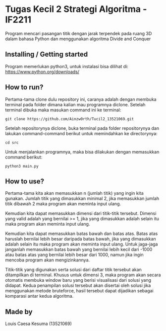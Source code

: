 # Tugas Kecil 2 Strategi Algoritma - IF2211

Program mencari pasangan titik dengan jarak terpendek pada ruang 3D dalam bahasa Python dan menggunakan algoritma Divide and Conquer

## Installing / Getting started
Program memerlukan python3, untuk instalasi bisa dilihat di: https://www.python.org/downloads/

## How to run?
Pertama-tama clone dulu repository ini, caranya adalah dengan membuka terminal pada folder dimana kalian mau programnya diclone. Setelah terminal dibuka maka masukan command ini ke terminal:

```shell
git clone https://github.com/Ainzw0rth/Tucil2_13521069.git
```

Setelah repositorynya diclone, buka terminal pada folder repositorynya dan lakukan command-command berikut untuk memindahkan ke directorynya:

```shell
cd src
```

Untuk menjalankan programnya, maka bisa dilakukan dengan memasukkan command berikut:

```shell
python3 main.py
```

## How to use?
Pertama-tama kita akan memasukkan n (jumlah titik) yang ingin kita gunakan. Jumlah titik yang dimasukkan minimal 2, jika memasukkan jumlah titik dibawah 2 maka program akan meminta input ulang.

Kemudian kita dapat memasukkan dimensi dari titik-titik tersebut. Dimensi yang valid adalah yang bernilai >= 1, jika yang dimasukkan adalah selain itu maka program akan meminta input ulang.

Kemudian kita dapat memasukkan batas bawah dan batas atas. Batas atas haruslah bernilai lebih besar daripada batas bawah, jika yang dimasukkan adalah selain itu maka program akan meminta input ulang. Untuk jaga-jaga janganlah memasukkan batas bawah yang bernilai lebih kecil dari -1000 atau batas atas yang bernilai lebih besar dari 1000, namun jika ingin mencoba program akan mengizinkannya.

Titik-titik yang digunakan serta solusi dari daftar titik tersebut akan ditampilkan di terminal. Khusus untuk dimensi 3, maka program akan secara otomatis membuka window baru yang berisi visualisasi dari solusi yang didapat. Kedua penampilan solusi tersebut akan disertai oleh solusi jika menggunakan metode bruteforce, hasil tersebut dapat dijadikan sebagai komparasi antar kedua algoritma.

## Made by
Louis Caesa Kesuma (13521069)